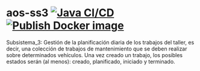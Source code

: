 # aos-ss3 [![Java CI/CD](https://github.com/zugazagoitia/aos-ss3/actions/workflows/main.yml/badge.svg)](https://github.com/zugazagoitia/aos-ss3/actions/workflows/main.yml) [![Publish Docker image](https://github.com/zugazagoitia/aos-ss3/actions/workflows/docker.yml/badge.svg)](https://github.com/zugazagoitia/aos-ss3/actions/workflows/docker.yml)
Subsistema_3: Gestión de la planificación diaria de los trabajos del taller, es decir, una colección de trabajos de mantenimiento que se deben realizar sobre determinados vehículos. Una vez creado un trabajo, los posibles estados serán (al menos): creado, planificado, iniciado y terminado.
